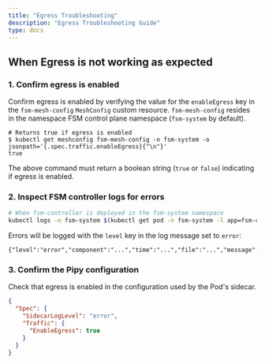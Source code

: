 ```yaml
---
title: "Egress Troubleshooting"
description: "Egress Troubleshooting Guide"
type: docs
---
```


## When Egress is not working as expected

### 1. Confirm egress is enabled

Confirm egress is enabled by verifying the value for the `enableEgress` key in the `fsm-mesh-config` `MeshConfig` custom resource. `fsm-mesh-config` resides in the namespace FSM control plane namespace (`fsm-system` by default).

```console
# Returns true if egress is enabled
$ kubectl get meshconfig fsm-mesh-config -n fsm-system -o jsonpath='{.spec.traffic.enableEgress}{"\n"}'
true
```

The above command must return a boolean string (`true` or `false`) indicating if egress is enabled.

### 2. Inspect FSM controller logs for errors

```bash
# When fsm-controller is deployed in the fsm-system namespace
kubectl logs -n fsm-system $(kubectl get pod -n fsm-system -l app=fsm-controller -o jsonpath='{.items[0].metadata.name}')
```

Errors will be logged with the `level` key in the log message set to `error`:
```console
{"level":"error","component":"...","time":"...","file":"...","message":"..."}
```

### 3. Confirm the Pipy configuration

Check that egress is enabled in the configuration used by the Pod's sidecar.

```json
{
  "Spec": {
    "SidecarLogLevel": "error",
    "Traffic": {
      "EnableEgress": true
    }
  }
}
```

